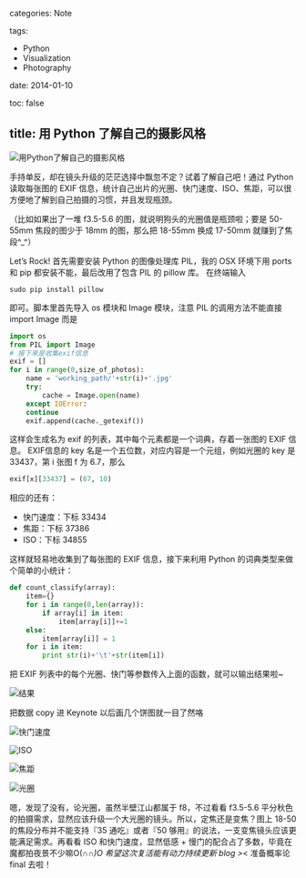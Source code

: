 categories: Note

tags:

- Python
- Visualization
- Photography

date: 2014-01-10

toc: false

title: 用 Python 了解自己的摄影风格
---

![用Python了解自己的摄影风格](/images/用Python了解自己的摄影风格0.jpg)

手持单反，却在镜头升级的茫茫选择中飘忽不定？试着了解自己吧！通过 Python 读取每张图的 EXIF 信息，统计自己出片的光圈、快门速度、ISO、焦距，可以很方便地了解到自己拍摄的习惯，并且发现瓶颈。

<!--more-->

（比如如果出了一堆 f3.5-5.6 的图，就说明狗头的光圈值是瓶颈啦；要是 50-55mm 焦段的图少于 18mm 的图，那么把 18-55mm 换成 17-50mm 就赚到了焦段^_^）

Let’s Rock! 首先需要安装 Python 的图像处理库 PIL，我的 OSX 环境下用 ports 和 pip 都安装不能，最后改用了包含 PIL 的 pillow 库。 在终端输入

``` text
sudo pip install pillow
```

即可。脚本里首先导入 os 模块和 Image 模块，注意 PIL 的调用方法不能直接 import Image 而是

``` python
import os
from PIL import Image 
# 接下来是收集exif信息
exif = []
for i in range(0,size_of_photos):
    name = 'working_path/'+str(i)+'.jpg'
    try:
        cache = Image.open(name)
    except IOError:
    continue
    exif.append(cache._getexif())
```

这样会生成名为 exif 的列表，其中每个元素都是一个词典，存着一张图的 EXIF 信息。 EXIF信息的 key 名是一个五位数，对应内容是一个元组，例如光圈的 key 是 33437，第 i 张图 f 为 6.7，那么

``` python
exif[x][33437] = (67, 10)
```

相应的还有：

* 快门速度：下标 33434
* 焦距：下标 37386
* ISO：下标 34855

这样就轻易地收集到了每张图的 EXIF 信息，接下来利用 Python 的词典类型来做个简单的小统计：

``` python
def count_classify(array):
    item={}
    for i in range(0,len(array)):
        if array[i] in item:
            item[array[i]]+=1
    else:
        item[array[i]] = 1
    for i in item:
        print str(i)+'\t'+str(item[i])
```

把 EXIF 列表中的每个光圈、快门等参数传入上面的函数，就可以输出结果啦~

![结果](/images/用Python了解自己的摄影风格1.png)

把数据 copy 进 Keynote 以后画几个饼图就一目了然咯

![快门速度](/images/用Python了解自己的摄影风格2.png)

![ISO](/images/用Python了解自己的摄影风格3.png)

![焦距](/images/用Python了解自己的摄影风格4.png)

![光圈](/images/用Python了解自己的摄影风格5.png)

嗯，发现了没有，论光圈，虽然半壁江山都属于 f8，不过看看 f3.5-5.6 平分秋色的拍摄需求，显然应该升级一个大光圈的镜头。所以，定焦还是变焦？图上 18-50 的焦段分布并不能支持『35 通吃』或者『50 够用』的说法，一支变焦镜头应该更能满足需求。再看看 ISO 和快门速度，显然低感 + 慢门的配合占了多数，毕竟在魔都拍夜景不少嘛O(∩_∩)O
希望这次复活能有动力持续更新 blog >_< 准备概率论 final 去啦！